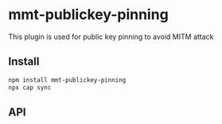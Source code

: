 # mmt-publickey-pinning

This plugin is used for public key pinning to avoid MITM attack

## Install

```bash
npm install mmt-publickey-pinning
npx cap sync
```

## API

<docgen-index></docgen-index>

<docgen-api>
<!-- run docgen to generate docs from the source -->
<!-- More info: https://github.com/ionic-team/capacitor-docgen -->
</docgen-api>

